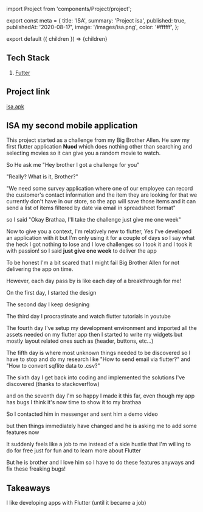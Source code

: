 import Project from 'components/Project/project';

export const meta = {
  title: 'ISA',
  summary: 'Project isa',
  published: true,
  publishedAt: '2020-08-17',
  image: '/images/isa.png',
  color: '#ffffff',
};

export default ({ children }) => <Project meta={meta}>{children}</Project>

## Tech Stack

1. [Futter](https://nextjs.org/)

## Project link
[isa.apk](https://drive.google.com/file/d/1nEIzfyUkKh8WjHUi_LerdhXXGdpfBFpx/view)

## ISA my second mobile application
This project started as a challenge from my Big Brother Allen. He saw my first flutter
application __Nuod__ which does nothing other than searching and selecting
movies so it can give you a random movie to watch.

So He ask me "Hey brother I got a challenge for you"

"Really? What is it, Brother?"

"We need some survey application where one of our employee can record the
customer's contact information and the item they are looking for that we currently
don't have in our store, so the app will save those items and it can send a
list of items filtered by date via email in spreadsheet format"

so I said "Okay Brathaa, I'll take the challenge just give me one week"

Now to give you a context, I'm relatively new to flutter, Yes I've developed an
application with it but I'm only using it for a couple of days so I say what
the heck I got nothing to lose and I love challenges so I took it and I took it
with passion! so I said **just give one week** to deliver the app

To be honest I'm a bit scared that I might fail Big Brother Allen for not
delivering the app on time.

However, each day pass by is like each day of a breakthrough for me!

On the first day, I started the design

The second day I keep designing

The third day I procrastinate and watch flutter tutorials in youtube

The fourth day I've setup my development environment and imported all the assets
needed on my flutter app then I started to write my widgets but mostly layout
related ones such as (header, buttons, etc...)

The fifth day is where most unknown things needed to be discovered so I have to
stop and do my research like "How to send email via flutter?" and "How to
convert sqflite data to .csv?"

The sixth day I get back into coding and implemented the solutions I've discovered
(thanks to stackoverflow)

and on the seventh day I'm so happy I made it this far, even though my app has bugs
I think it's now time to show it to my brathaa

So I contacted him in messenger and sent him a demo video

but then things immediately have changed and he is asking me to add some features now

It suddenly feels like a job to me instead of a side hustle that I'm willing to
do for free just for fun and to learn more about Flutter

But he is brother and I love him so I have to do these features anyways and fix
these freaking bugs!

## Takeaways
I like developing apps with Flutter (until it became a job)
